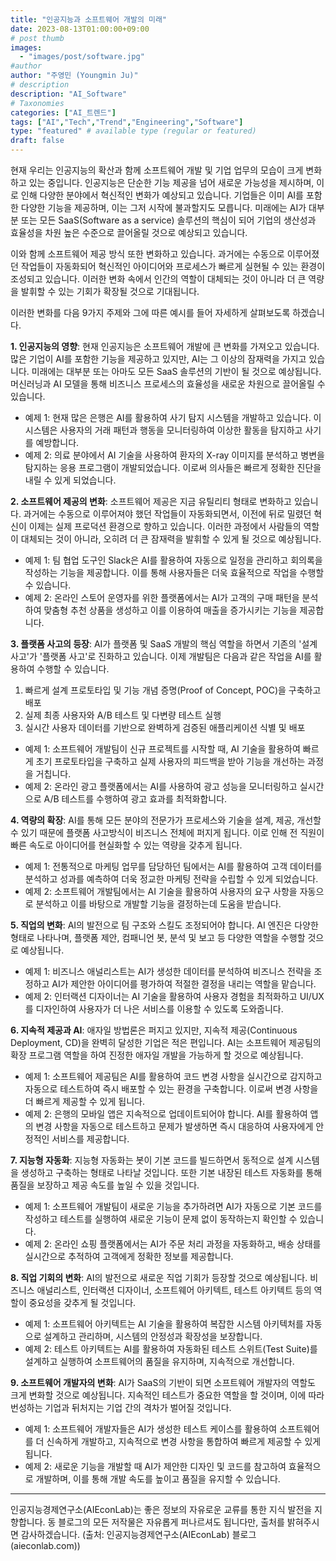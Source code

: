 ```yaml
---
title: "인공지능과 소프트웨어 개발의 미래"
date: 2023-08-13T01:00:00+09:00
# post thumb
images:
  - "images/post/software.jpg"
#author
author: "주영민 (Youngmin Ju)"
# description
description: "AI_Software"
# Taxonomies
categories: ["AI_트렌드"]
tags: ["AI","Tech","Trend","Engineering","Software"]
type: "featured" # available type (regular or featured)
draft: false
---
```


현재 우리는 인공지능의 확산과 함께 소프트웨어 개발 및 기업 업무의 모습이 크게 변화하고 있는 중입니다. 인공지능은 단순한 기능 제공을 넘어 새로운 가능성을 제시하며, 이로 인해 다양한 분야에서 혁신적인 변화가 예상되고 있습니다. 기업들은 이미 AI를 포함한 다양한 기능을 제공하며, 이는 그저 시작에 불과할지도 모릅니다. 미래에는 AI가 대부분 또는 모든 SaaS(Software as a service) 솔루션의 핵심이 되어 기업의 생산성과 효율성을 차원 높은 수준으로 끌어올릴 것으로 예상되고 있습니다.

이와 함께 소프트웨어 제공 방식 또한 변화하고 있습니다. 과거에는 수동으로 이루어졌던 작업들이 자동화되어 혁신적인 아이디어와 프로세스가 빠르게 실현될 수 있는 환경이 조성되고 있습니다. 이러한 변화 속에서 인간의 역할이 대체되는 것이 아니라 더 큰 역량을 발휘할 수 있는 기회가 확장될 것으로 기대됩니다.

이러한 변화를 다음 9가지 주제와 그에 따른 예시를 들어 자세하게 살펴보도록 하겠습니다.

**1. 인공지능의 영향**: 현재 인공지능은 소프트웨어 개발에 큰 변화를 가져오고 있습니다. 많은 기업이 AI를 포함한 기능을 제공하고 있지만, AI는 그 이상의 잠재력을 가지고 있습니다. 미래에는 대부분 또는 아마도 모든 SaaS 솔루션의 기반이 될 것으로 예상됩니다. 머신러닝과 AI 모델을 통해 비즈니스 프로세스의 효율성을 새로운 차원으로 끌어올릴 수 있습니다.
- 예제 1: 현재 많은 은행은 AI를 활용하여 사기 탐지 시스템을 개발하고 있습니다. 이 시스템은 사용자의 거래 패턴과 행동을 모니터링하여 이상한 활동을 탐지하고 사기를 예방합니다.
- 예제 2: 의료 분야에서 AI 기술을 사용하여 환자의 X-ray 이미지를 분석하고 병변을 탐지하는 응용 프로그램이 개발되었습니다. 이로써 의사들은 빠르게 정확한 진단을 내릴 수 있게 되었습니다.
       
**2. 소프트웨어 제공의 변화**: 소프트웨어 제공은 지금 유틸리티 형태로 변화하고 있습니다. 과거에는 수동으로 이루어져야 했던 작업들이 자동화되면서, 이전에 뒤로 밀렸던 혁신이 이제는 실제 프로덕션 환경으로 향하고 있습니다. 이러한 과정에서 사람들의 역할이 대체되는 것이 아니라, 오히려 더 큰 잠재력을 발휘할 수 있게 될 것으로 예상됩니다.
- 예제 1: 팀 협업 도구인 Slack은 AI를 활용하여 자동으로 일정을 관리하고 회의록을 작성하는 기능을 제공합니다. 이를 통해 사용자들은 더욱 효율적으로 작업을 수행할 수 있습니다.
- 예제 2: 온라인 스토어 운영자를 위한 플랫폼에서는 AI가 고객의 구매 패턴을 분석하여 맞춤형 추천 상품을 생성하고 이를 이용하여 매출을 증가시키는 기능을 제공합니다.
       
**3. 플랫폼 사고의 등장**: AI가 플랫폼 및 SaaS 개발의 핵심 역할을 하면서 기존의 '설계 사고'가 '플랫폼 사고'로 진화하고 있습니다. 이제 개발팀은 다음과 같은 작업을 AI를 활용하여 수행할 수 있습니다.
1) 빠르게 설계 프로토타입 및 기능 개념 증명(Proof of Concept, POC)을 구축하고 배포
2) 실제 최종 사용자와 A/B 테스트 및 다변량 테스트 실행
3) 실시간 사용자 데이터를 기반으로 완벽하게 검증된 애플리케이션 식별 및 배포
- 예제 1: 소프트웨어 개발팀이 신규 프로젝트를 시작할 때, AI 기술을 활용하여 빠르게 초기 프로토타입을 구축하고 실제 사용자의 피드백을 받아 기능을 개선하는 과정을 거칩니다.
- 예제 2: 온라인 광고 플랫폼에서는 AI를 사용하여 광고 성능을 모니터링하고 실시간으로 A/B 테스트를 수행하여 광고 효과를 최적화합니다.

**4. 역량의 확장**: AI를 통해 모든 분야의 전문가가 프로세스와 기술을 설계, 제공, 개선할 수 있기 때문에 플랫폼 사고방식이 비즈니스 전체에 퍼지게 됩니다. 이로 인해 전 직원이 빠른 속도로 아이디어를 현실화할 수 있는 역량을 갖추게 됩니다.
- 예제 1: 전통적으로 마케팅 업무를 담당하던 팀에서는 AI를 활용하여 고객 데이터를 분석하고 성과를 예측하여 더욱 정교한 마케팅 전략을 수립할 수 있게 되었습니다.
- 예제 2: 소프트웨어 개발팀에서는 AI 기술을 활용하여 사용자의 요구 사항을 자동으로 분석하고 이를 바탕으로 개발할 기능을 결정하는데 도움을 받습니다.

**5. 직업의 변화**: AI의 발전으로 팀 구조와 스킬도 조정되어야 합니다. AI 엔진은 다양한 형태로 나타나며, 플랫폼 제안, 컴패니언 봇, 분석 및 보고 등 다양한 역할을 수행할 것으로 예상됩니다.
- 예제 1: 비즈니스 애널리스트는 AI가 생성한 데이터를 분석하여 비즈니스 전략을 조정하고 AI가 제안한 아이디어를 평가하여 적절한 결정을 내리는 역할을 맡습니다.
- 예제 2: 인터랙션 디자이너는 AI 기술을 활용하여 사용자 경험을 최적화하고 UI/UX를 디자인하여 사용자가 더 나은 서비스를 이용할 수 있도록 도와줍니다.

**6. 지속적 제공과 AI**: 애자일 방법론은 퍼지고 있지만, 지속적 제공(Continuous Deployment, CD)을 완벽히 달성한 기업은 적은 편입니다. AI는 소프트웨어 제공팀의 확장 프로그램 역할을 하여 진정한 애자일 개발을 가능하게 할 것으로 예상됩니다.
- 예제 1: 소프트웨어 제공팀은 AI를 활용하여 코드 변경 사항을 실시간으로 감지하고 자동으로 테스트하여 즉시 배포할 수 있는 환경을 구축합니다. 이로써 변경 사항을 더 빠르게 제공할 수 있게 됩니다.
- 예제 2: 은행의 모바일 앱은 지속적으로 업데이트되어야 합니다. AI를 활용하여 앱의 변경 사항을 자동으로 테스트하고 문제가 발생하면 즉시 대응하여 사용자에게 안정적인 서비스를 제공합니다.

**7. 지능형 자동화**: 지능형 자동화는 봇이 기본 코드를 빌드하면서 동적으로 설계 시스템을 생성하고 구축하는 형태로 나타날 것입니다. 또한 기본 내장된 테스트 자동화를 통해 품질을 보장하고 제공 속도를 높일 수 있을 것입니다.
- 예제 1: 소프트웨어 개발팀이 새로운 기능을 추가하려면 AI가 자동으로 기본 코드를 작성하고 테스트를 실행하여 새로운 기능이 문제 없이 동작하는지 확인할 수 있습니다.
- 예제 2: 온라인 쇼핑 플랫폼에서는 AI가 주문 처리 과정을 자동화하고, 배송 상태를 실시간으로 추적하여 고객에게 정확한 정보를 제공합니다.

**8. 직업 기회의 변화**: AI의 발전으로 새로운 직업 기회가 등장할 것으로 예상됩니다. 비즈니스 애널리스트, 인터랙션 디자이너, 소프트웨어 아키텍트, 테스트 아키텍트 등의 역할이 중요성을 갖추게 될 것입니다.
- 예제 1: 소프트웨어 아키텍트는 AI 기술을 활용하여 복잡한 시스템 아키텍처를 자동으로 설계하고 관리하며, 시스템의 안정성과 확장성을 보장합니다.
- 예제 2: 테스트 아키텍트는 AI를 활용하여 자동화된 테스트 스위트(Test Suite)를 설계하고 실행하여 소프트웨어의 품질을 유지하며, 지속적으로 개선합니다.

**9. 소프트웨어 개발자의 변화**: AI가 SaaS의 기반이 되면 소프트웨어 개발자의 역할도 크게 변화할 것으로 예상됩니다. 지속적인 테스트가 중요한 역할을 할 것이며, 이에 따라 번성하는 기업과 뒤처지는 기업 간의 격차가 벌어질 것입니다.
- 예제 1: 소프트웨어 개발자들은 AI가 생성한 테스트 케이스를 활용하여 소프트웨어를 더 신속하게 개발하고, 지속적으로 변경 사항을 통합하여 빠르게 제공할 수 있게 됩니다.
- 예제 2: 새로운 기능을 개발할 때 AI가 제안한 디자인 및 코드를 참고하여 효율적으로 개발하며, 이를 통해 개발 속도를 높이고 품질을 유지할 수 있습니다.

<hr>

인공지능경제연구소(AIEconLab)는 좋은 정보의 자유로운 교류를 통한 지식 발전을 지향합니다. 동 블로그의 모든 저작물은 자유롭게 퍼나르셔도 됩니다만, 출처를 밝혀주시면 감사하겠습니다. 
(출처: 인공지능경제연구소(AIEconLab) 블로그(aieconlab.com))
